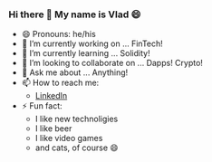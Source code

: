 ### Hi there 👋 My name is Vlad 😄

- 😄 Pronouns: he/his
- 🔭 I’m currently working on ... FinTech!
- 🌱 I’m currently learning ... Solidity!
- 👯 I’m looking to collaborate on ... Dapps! Crypto!
- 💬 Ask me about ... Anything!
- 📫 How to reach me:
     * [LinkedIn](https://www.linkedin.com/in/vladislav-glupak/)
- ⚡ Fun fact: 
     * I like new technoligies
     * I like beer
     * I like video games
     * and cats, of course 😄
